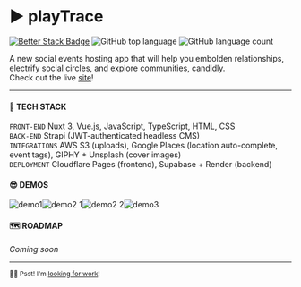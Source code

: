 # ▶ playTrace

[![Better Stack Badge](https://uptime.betterstack.com/status-badges/v1/monitor/ssyp.svg)](https://uptime.betterstack.com/?utm_source=status_badge) 
![GitHub top language](https://img.shields.io/github/languages/top/imgta/playtrace-nuxt) 
![GitHub language count](https://img.shields.io/github/languages/count/imgta/playtrace-nuxt) 

A new social events hosting app that will help you embolden relationships, electrify social circles, and explore communities, candidly.  
Check out the live [site](https://playtrace.app "Start your trace!")!

---
#### 🚀 TECH STACK
`FRONT-END` Nuxt 3, Vue.js, JavaScript, TypeScript, HTML, CSS  
`BACK-END` Strapi (JWT-authenticated headless CMS)  
`INTEGRATIONS` AWS S3 (uploads), Google Places (location auto-complete, event tags), GIPHY + Unsplash (cover images)  
`DEPLOYMENT` Cloudflare Pages (frontend), Supabase + Render (backend)  

#### 😎 DEMOS
![demo1](https://github.com/imgta/playtrace-nuxt/assets/126015138/47e96e80-68e6-40f8-bcbb-f1797f439510)![demo2 1](https://github.com/imgta/playtrace-nuxt/assets/126015138/825ab2f9-14bd-437a-a136-8777fe07fa44)![demo2 2](https://github.com/imgta/playtrace-nuxt/assets/126015138/fa3a964d-5ae8-4ccd-9c78-9a9e986455ca)![demo3](https://github.com/imgta/playtrace-nuxt/assets/126015138/eb6de757-b58d-4e30-b382-0186b8d7b1cf)

#### 🗺 ROADMAP  
*Coming soon*

---
<sub>🙋‍♂️ Psst! I'm [looking for work](https://www.linkedin.com/in/gordonta/ "Connect with me!")!</sub>
